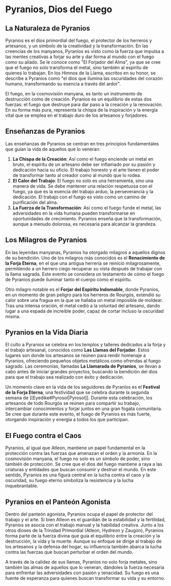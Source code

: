 # Pyranios, Dios del Fuego

## La Naturaleza de Pyranios

Pyranios es el dios primordial del fuego, el protector de los herreros y artesanos, y un símbolo de la creatividad y la transformación. En las creencias de los manyanos, Pyranios es visto como la fuerza que impulsa a las mentes creativas a forjar su arte y dar forma al mundo con el fuego como su aliado. Se le conoce como "El Forjador del Alma", ya que se cree que el fuego no solo transforma el metal, sino también al espíritu de quienes lo trabajan. En los Himnos de la Llama, escritos en su honor, se describe a Pyranios como "el dios que ilumina las oscuridades del corazón humano, transformando su esencia a través del ardor".

El fuego, en la cosmovisión manyana, es tanto un instrumento de destrucción como de creación. Pyranios es un equilibrio de estas dos fuerzas: el fuego que destruye para dar paso a la creación y la renovación. En su forma más pura, representa la chispa de la inspiración y la energía vital que se emplea en el trabajo duro de los artesanos y forjadores.

## Enseñanzas de Pyranios

Las enseñanzas de Pyranios se centran en tres principios fundamentales que guían la vida de aquellos que lo veneran:

1. **La Chispa de la Creación**: Así como el fuego enciende un metal en bruto, el espíritu de un artesano debe ser inflamado por su pasión y dedicación hacia su oficio. El trabajo honesto y el arte tienen el poder de transformar tanto al creador como al mundo que lo rodea.
2. **El Calor del Trabajo**: El fuego no solo es una herramienta, sino una manera de vida. Se debe mantener una relación respetuosa con el fuego, ya que es la esencia del trabajo arduo, la perseverancia y la dedicación. El trabajo con el fuego es visto como un camino de purificación del alma.
3. **La Fuerza de la Transformación**: Así como el fuego funde el metal, las adversidades en la vida humana pueden transformarse en oportunidades de crecimiento. Pyranios enseña que la transformación, aunque a menudo dolorosa, es necesaria para alcanzar la grandeza.

## Los Milagros de Pyranios

En las leyendas manyanas, Pyranios ha otorgado milagros a aquellos dignos de su bendición. Uno de los milagros más conocidos es el **Renacimiento de la Forja Eterna**, en el que una antigua herrería se reinició milagrosamente, permitiendo a un herrero ciego recuperar su vista después de trabajar con la llama sagrada. Este evento se considera un testamento de cómo el fuego de Pyranios puede iluminar tanto el cuerpo como el espíritu.

Otro milagro notable es el **Forjar del Espíritu Indomable**, donde Pyranios, en un momento de gran peligro para los herreros de Rourgós, extendió su calor sobre una fragua en la que se hallaba un metal imposible de moldear. Tras una intensa oración, el metal cedió a la voluntad del artesano, dando lugar a una espada de increíble poder, capaz de cortar incluso la oscuridad misma.

## Pyranios en la Vida Diaria

El culto a Pyranios se celebra en los templos y talleres dedicados a la forja y el trabajo artesanal, conocidos como **Las Llamas del Forjador**. Estos lugares son donde los artesanos se reúnen para rendir homenaje a Pyranios, ofreciendo pequeños objetos metálicos como ofrendas al fuego sagrado. Las ceremonias, llamadas **La Llamarada de Pyranios**, se llevan a cabo antes de iniciar grandes proyectos, buscando la bendición del dios para que el trabajo sea realizado con éxito y dedicación.

Un momento clave en la vida de los seguidores de Pyranios es el **Festival de la Forja Eterna**, una festividad que se celebra durante la segunda semana de [[Eyedike#Pyrosol|Pyrosol]]. Durante esta celebración, los artesanos de todo Rourgós se reúnen para compartir su trabajo, intercambiar conocimientos y forjar juntos en una gran fogata comunitaria. Se cree que durante este evento, el fuego de Pyranios es más fuerte, otorgando inspiración y energía a todos los que participan.

## El Fuego contra el Caos

Pyranios, al igual que Atleon, mantiene un papel fundamental en la protección contra las fuerzas que amenazan el orden y la armonía. En la cosmovisión manyana, el fuego no solo es un símbolo de poder, sino también de protección. Se cree que el dios del fuego mantiene a raya a las criaturas y entidades que buscan consumir y destruir el mundo. En este sentido, Pyranios es una figura central en la lucha contra el caos y la oscuridad, su fuego eterno simboliza la resistencia y la lucha inquebrantable.

## Pyranios en el Panteón Agonista

Dentro del panteón agonista, Pyranios ocupa el papel de protector del trabajo y el arte. Si bien Atleon es el guardián de la estabilidad y la fertilidad, Pyranios se asocia con el trabajo manual y la habilidad creativa. Junto a los otros dioses de la Trinidad Primordial (Atleon, Hydreon y Zaugon), Pyranios forma parte de la fuerza divina que guía el equilibrio entre la creación y la destrucción, la vida y la muerte. Aunque su enfoque se dirige al trabajo de los artesanos y la defensa del hogar, su influencia también abarca la lucha contra las fuerzas que buscan perturbar el orden del mundo.

A través de la calidez de sus llamas, Pyranios no solo forja metales, sino también las almas de aquellos que lo veneran, dándoles la fuerza necesaria para enfrentar las adversidades con pasión y tenacidad. Su fuego es una fuente de esperanza para quienes buscan transformar su vida y su entorno.